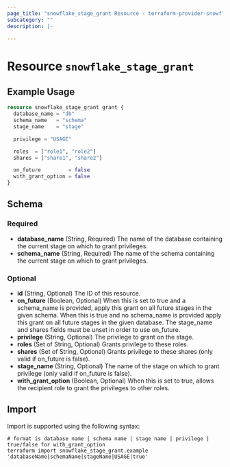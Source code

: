 ```yaml
---
page_title: "snowflake_stage_grant Resource - terraform-provider-snowflake"
subcategory: ""
description: |-
  
---
```


# Resource `snowflake_stage_grant`



## Example Usage

```terraform
resource snowflake_stage_grant grant {
  database_name = "db"
  schema_name   = "schema"
  stage_name    = "stage"

  privilege = "USAGE"

  roles  = ["role1", "role2"]
  shares = ["share1", "share2"]

  on_future         = false
  with_grant_option = false
}
```

## Schema

### Required

- **database_name** (String, Required) The name of the database containing the current stage on which to grant privileges.
- **schema_name** (String, Required) The name of the schema containing the current stage on which to grant privileges.

### Optional

- **id** (String, Optional) The ID of this resource.
- **on_future** (Boolean, Optional) When this is set to true and a schema_name is provided, apply this grant on all future stages in the given schema. When this is true and no schema_name is provided apply this grant on all future stages in the given database. The stage_name and shares fields must be unset in order to use on_future.
- **privilege** (String, Optional) The privilege to grant on the stage.
- **roles** (Set of String, Optional) Grants privilege to these roles.
- **shares** (Set of String, Optional) Grants privilege to these shares (only valid if on_future is false).
- **stage_name** (String, Optional) The name of the stage on which to grant privilege (only valid if on_future is false).
- **with_grant_option** (Boolean, Optional) When this is set to true, allows the recipient role to grant the privileges to other roles.

## Import

Import is supported using the following syntax:

```shell
# format is database name | schema name | stage name | privilege | true/false for with_grant_option
terraform import snowflake_stage_grant.example 'databaseName|schemaName|stageName|USAGE|true'
```
